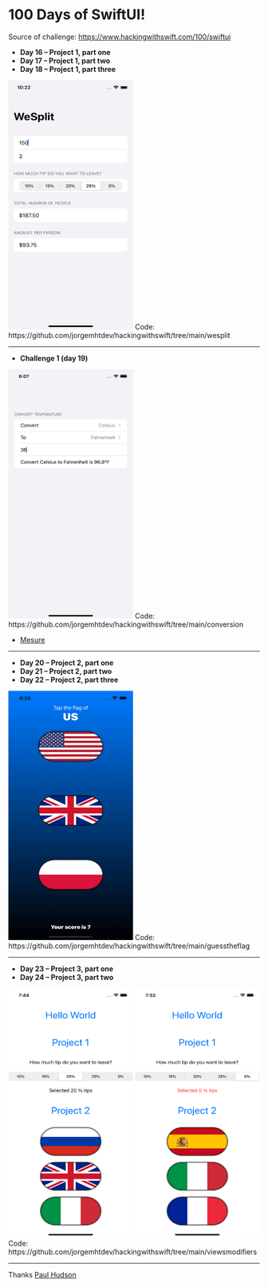 # 100 Days of SwiftUI!

Source of challenge: https://www.hackingwithswift.com/100/swiftui

- **Day 16 – Project 1, part one**
- **Day 17 – Project 1, part two**
- **Day 18 – Project 1, part three**

<img src="https://github.com/jorgemhtdev/hackingwithswift/blob/main/wesplit/wesplit.png" width="250" height="500"/>
Code: https://github.com/jorgemhtdev/hackingwithswift/tree/main/wesplit

---

- **Challenge 1 (day 19)**

<img src="https://github.com/jorgemhtdev/hackingwithswift/blob/main/conversion/ConvertTemperature.png" width="250" height="500" />
Code: https://github.com/jorgemhtdev/hackingwithswift/tree/main/conversion 

 - [Mesure](https://developer.apple.com/documentation/foundation/measurement)

 ---
 
- **Day 20 – Project 2, part one**
- **Day 21 – Project 2, part two**
- **Day 22 – Project 2, part three**

<img src="https://github.com/jorgemhtdev/hackingwithswift/blob/main/guesstheflag/guesstheflag.png" width="250" height="500"/>
Code: https://github.com/jorgemhtdev/hackingwithswift/tree/main/guesstheflag

---

- **Day 23 – Project 3, part one**
- **Day 24 – Project 3, part two**

<img src="https://github.com/jorgemhtdev/hackingwithswift/blob/main/viewsmodifiers/viewsmodifiers-1.png" width="250" height="500"/>
<img src="https://github.com/jorgemhtdev/hackingwithswift/blob/main/viewsmodifiers/viewsmodifiers-2.png" width="250" height="500"/>
Code: https://github.com/jorgemhtdev/hackingwithswift/tree/main/viewsmodifiers

---

Thanks [Paul Hudson](https://twitter.com/twostraws)
